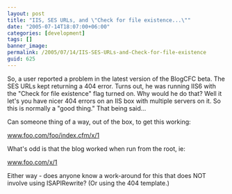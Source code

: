 ```yaml
---
layout: post
title: "IIS, SES URLs, and \"Check for file existence...\""
date: "2005-07-14T18:07:00+06:00"
categories: [development]
tags: []
banner_image: 
permalink: /2005/07/14/IIS-SES-URLs-and-Check-for-file-existence
guid: 625
---
```


So, a user reported a problem in the latest version of the BlogCFC beta. The SES URLs kept returning a 404 error. Turns out, he was running IIS6 with the "Check for file existence" flag turned on. Why would he do that? Well it let's you have nicer 404 errors on an IIS box with multiple servers on it. So this is normally a "good thing." That being said...

Can someone thing of a way, out of the box, to get this working:

www.foo.com/foo/index.cfm/x/1

What's odd is that the blog worked when run from the root, ie:

www.foo.com/x/1

Either way - does anyone know a work-around for this that does NOT involve using ISAPIRewrite? (Or using the 404 template.)